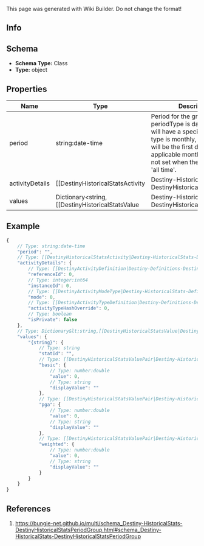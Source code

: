 <span class="wiki-builder">This page was generated with Wiki Builder. Do not change the format!</span>

## Info

## Schema
* **Schema Type:** Class
* **Type:** object

## Properties
Name | Type | Description
---- | ---- | -----------
period | string:date-time | Period for the group.  If the stat periodType is day, then this will have a specific day. If the type is monthly, thenthis value will be the first day of the applicable month. This value is not set when the periodType is 'all time'.
activityDetails | [[DestinyHistoricalStatsActivity|Destiny-HistoricalStats-DestinyHistoricalStatsActivity]] | If the period group is for a specific activity, this property will be set.
values | Dictionary&lt;string,[[DestinyHistoricalStatsValue|Destiny-HistoricalStats-DestinyHistoricalStatsValue]]&gt; | Collection of stats for the period.

## Example
```javascript
{
    // Type: string:date-time
    "period": "",
    // Type: [[DestinyHistoricalStatsActivity|Destiny-HistoricalStats-DestinyHistoricalStatsActivity]]
    "activityDetails": {
        // Type: [[DestinyActivityDefinition|Destiny-Definitions-DestinyActivityDefinition]]:ManifestDefinition:integer:uint32
        "referenceId": 0,
        // Type: integer:int64
        "instanceId": 0,
        // Type: [[DestinyActivityModeType|Destiny-HistoricalStats-Definitions-DestinyActivityModeType]]:Enum
        "mode": 0,
        // Type: [[DestinyActivityTypeDefinition|Destiny-Definitions-DestinyActivityTypeDefinition]]:ManifestDefinition:integer:uint32
        "activityTypeHashOverride": 0,
        // Type: boolean
        "isPrivate": false
    },
    // Type: Dictionary&lt;string,[[DestinyHistoricalStatsValue|Destiny-HistoricalStats-DestinyHistoricalStatsValue]]&gt;
    "values": {
        "{string}": {
            // Type: string
            "statId": "",
            // Type: [[DestinyHistoricalStatsValuePair|Destiny-HistoricalStats-DestinyHistoricalStatsValuePair]]
            "basic": {
                // Type: number:double
                "value": 0,
                // Type: string
                "displayValue": ""
            },
            // Type: [[DestinyHistoricalStatsValuePair|Destiny-HistoricalStats-DestinyHistoricalStatsValuePair]]
            "pga": {
                // Type: number:double
                "value": 0,
                // Type: string
                "displayValue": ""
            },
            // Type: [[DestinyHistoricalStatsValuePair|Destiny-HistoricalStats-DestinyHistoricalStatsValuePair]]
            "weighted": {
                // Type: number:double
                "value": 0,
                // Type: string
                "displayValue": ""
            }
        }
    }
}

```

## References
1. https://bungie-net.github.io/multi/schema_Destiny-HistoricalStats-DestinyHistoricalStatsPeriodGroup.html#schema_Destiny-HistoricalStats-DestinyHistoricalStatsPeriodGroup
